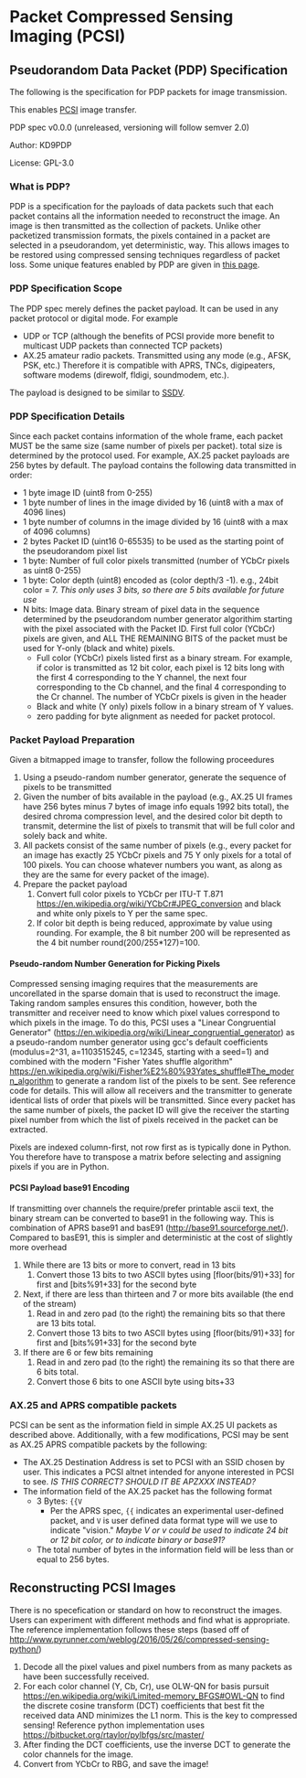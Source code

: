 # Packet Compressed Sensing Imaging (PCSI)

## Pseudorandom Data Packet (PDP) Specification

The following is the specification for PDP packets for image transmission.

This enables [PCSI](./index.html) image transfer.

PDP spec v0.0.0 (unreleased, versioning will follow semver 2.0)

Author: KD9PDP

License: GPL-3.0

### What is PDP?
PDP is a specification for the payloads of data packets such that each packet contains all the information needed to reconstruct the image. An image is then transmitted as the collection of packets. Unlike other packetized transmission formats, the pixels contained in a packet are selected in a pseudorandom, yet deterministic, way. This allows images to be restored using compressed sensing techniques regardless of packet loss. Some unique features enabled by PDP are given in [this page](./details.html).

### PDP Specification Scope
The PDP spec merely defines the packet payload. It can be used in any packet protocol or digital mode. For example
* UDP or TCP (although the benefits of PCSI provide more benefit to multicast UDP packets than connected TCP packets)
* AX.25 amateur radio packets. Transmitted using any mode (e.g., AFSK, PSK, etc.) Therefore it is compatible with APRS, TNCs, digipeaters, software modems (direwolf, fldigi, soundmodem, etc.).

The payload is designed to be similar to [SSDV](https://ukhas.org.uk/guides:ssdv).

### PDP Specification Details
Since each packet contains information of the whole frame, each packet MUST be the same size (same number of pixels per packet). total size is determined by the protocol used. For example, AX.25 packet payloads are 256 bytes by default. The payload contains the following data transmitted in order:

* 1 byte image ID (uint8 from 0-255)
* 1 byte number of lines in the image divided by 16 (uint8 with a max of 4096 lines)
* 1 byte number of columns in the image divided by 16 (uint8 with a max of 4096 columns)
* 2 bytes Packet ID (uint16 0-65535) to be used as the starting point of the pseudorandom pixel list
* 1 byte: Number of full color pixels transmitted (number of YCbCr pixels as uint8 0-255)
* 1 byte: Color depth (uint8) encoded as (color depth/3 -1). e.g., 24bit color = 7. *This only uses 3 bits, so there are 5 bits available for future use*
* N bits: Image data. Binary stream of pixel data in the sequence determined by the pseudorandom number generator algorithim starting with the pixel associated with the Packet ID. First full color (YCbCr) pixels are given, and ALL THE REMAINING BITS of the packet must be used for Y-only (black and white) pixels.
  * Full color (YCbCr) pixels listed first as a binary stream. For example, if color is transmitted as 12 bit color, each pixel is 12 bits long with the first 4 corresponding to the Y channel, the next four corresponding to the Cb channel, and the final 4 corresponding to the Cr channel. The number of YCbCr pixels is given in the header
  * Black and white (Y only) pixels follow in a binary stream of Y values.
  * zero padding for byte alignment as needed for packet protocol.

### Packet Payload Preparation
Given a bitmapped image to transfer, follow the following proceedures
1. Using a pseudo-random number generator, generate the sequence of pixels to be transmitted
1. Given the number of bits available in the payload (e.g., AX.25 UI frames have 256 bytes minus 7 bytes of image info equals 1992 bits total), the desired chroma compression level, and the desired color bit depth to transmit, determine the list of pixels to transmit that will be full color and solely back and white.
  1. All packets consist of the same number of pixels (e.g., every packet for an image has exactly 25 YCbCr pixels and 75 Y only pixels for a total of 100 pixels. You can choose whatever numbers you want, as along as they are the same for every packet of the image).
1. Prepare the packet payload
   1. Convert full color pixels to YCbCr per ITU-T T.871 https://en.wikipedia.org/wiki/YCbCr#JPEG_conversion and black and white only pixels to Y per the same spec.
   1. If color bit depth is being reduced, approximate by value using rounding. For example, the 8 bit number 200 will be represented as the 4 bit number round(200/255*127)=100.


#### Pseudo-random Number Generation for Picking Pixels
Compressed sensing imaging requires that the measurements are uncorellated in the sparse domain that is used to reconstruct the image. Taking random samples ensures this condition, however, both the transmitter and receiver need to know which pixel values correspond to which pixels in the image. To do this, PCSI uses a "Linear Congruential Generator" (https://en.wikipedia.org/wiki/Linear_congruential_generator) as a pseudo-random number generator using gcc's default coefficients (modulus=2^31, a=1103515245, c=12345, starting with a seed=1) and combined with the modern "Fisher Yates shuffle algorithm"  https://en.wikipedia.org/wiki/Fisher%E2%80%93Yates_shuffle#The_modern_algorithm to generate a random list of the pixels to be sent. See reference code for details. This will allow all receivers and the transmitter to generate identical lists of order that pixels will be transmitted. Since every packet has the same number of pixels, the packet ID will give the receiver the starting pixel number from which the list of pixels received in the packet can be extracted.

Pixels are indexed column-first, not row first as is typically done in Python. You therefore have to transpose a matrix before selecting and assigning pixels if you are in Python.

#### PCSI Payload base91 Encoding
If transmitting over channels the require/prefer printable ascii text, the binary stream can be converted to base91 in the following way. This is combination of APRS base91 and basE91 (http://base91.sourceforge.net/). Compared to basE91, this is simpler and deterministic at the cost of slightly more overhead
1. While there are 13 bits or more to convert, read in 13 bits
   1. Convert those 13 bits to two ASCII bytes using \[floor(bits/91)+33\] for first and \[bits%91+33\] for the second byte
1. Next, if there are less than thirteen and 7 or more bits available (the end of the stream)
   1. Read in and zero pad (to the right) the remaining bits so that there are 13 bits total.
   1. Convert those 13 bits to two ASCII bytes using \[floor(bits/91)+33\] for first and \[bits%91+33\] for the second byte
1. If there are 6 or few bits remaining
   1. Read in and zero pad (to the right) the remaining its so that there are 6 bits total.
   1. Convert those 6 bits to one ASCII byte using bits+33

### AX.25 and APRS compatible packets
PCSI can be sent as the information field in simple AX.25 UI packets as described above. Additionally, with a few modifications, PCSI may be sent as AX.25 APRS compatible packets by the following:
* The AX.25 Destination Address is set to PCSI with an SSID chosen by user. This indicates a PCSI altnet intended for anyone interested in PCSI to see. *IS THIS CORRECT? SHOULD IT BE APZXXX INSTEAD?*
* The information field of the AX.25 packet has the following format
  * 3 Bytes: `{{V`
    * Per the APRS spec, `{{` indicates an experimental user-defined packet, and `V` is user defined data format type will we use to indicate "vision." *Maybe V or v could be used to indicate 24 bit or 12 bit color, or to indicate binary or base91?*
  * The total number of bytes in the information field will be less than or equal to 256 bytes.

## Reconstructing PCSI Images
There is no specefication or standard on how to reconstruct the images. Users can experiment with different methods and find what is appropriate. The reference implementation follows these steps (based off of http://www.pyrunner.com/weblog/2016/05/26/compressed-sensing-python/)
1. Decode all the pixel values and pixel numbers from as many packets as have been successfully received.
1. For each color channel (Y, Cb, Cr), use OLW-QN for basis pursuit https://en.wikipedia.org/wiki/Limited-memory_BFGS#OWL-QN to find the discrete cosine transform (DCT) coefficients that best fit the received data AND minimizes the L1 norm. This is the key to compressed sensing! Reference python implementation uses https://bitbucket.org/rtaylor/pylbfgs/src/master/
1. After finding the DCT coefficients, use the inverse DCT to generate the color channels for the image.
1. Convert from YCbCr to RBG, and save the image!
